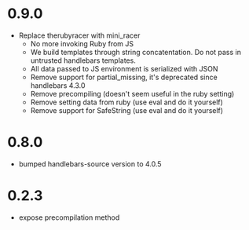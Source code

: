 # 0.9.0

* Replace therubyracer with mini_racer
  * No more invoking Ruby from JS
  * We build templates through string concatentation. Do not pass in untrusted handlebars templates.
  * All data passed to JS environment is serialized with JSON
  * Remove support for partial_missing, it's deprecated since handlebars 4.3.0
  * Remove precompiling (doesn't seem useful in the ruby setting)
  * Remove setting data from ruby (use eval and do it yourself)
  * Remove support for SafeString (use eval and do it yourself)

# 0.8.0

* bumped handlebars-source version to 4.0.5

# 0.2.3

* expose precompilation method